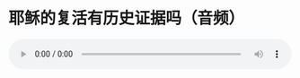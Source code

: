 # 耶稣的复活有历史证据吗（音频）

<audio style="width: 100%;" preload="false" controls controlslist="nodownload"><source src="//cdn.wechat.edu.pl/audio/mp3/old/23721.mp3" type="audio/mpeg">Your browser does not support the audio element.</audio>


